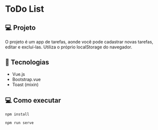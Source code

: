 # ToDo List

## 💻 Projeto

O projeto é um app de tarefas, aonde você pode cadastrar novas tarefas, editar e excluí-las. Utiliza o próprio localStorage do navegador. 

## 🚀 Tecnologias
- Vue.js
- Bootstrap.vue
- Toast (mixin)

## 💻 Como executar
```
npm install
```
```
npm run serve
```


